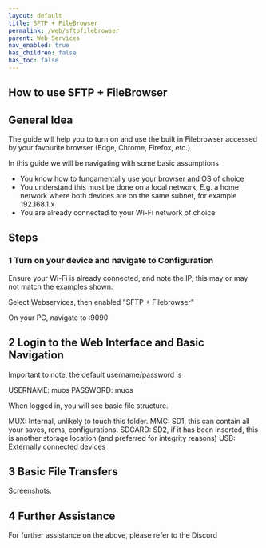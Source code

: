```yaml
---
layout: default
title: SFTP + FileBrowser
permalink: /web/sftpfilebrowser
parent: Web Services
nav_enabled: true
has_children: false
has_toc: false
---
```


## How to use SFTP + FileBrowser

## General Idea
The guide will help you to turn on and use the built in Filebrowser accessed by your favourite browser (Edge, Chrome, Firefox, etc.)

In this guide we will be navigating with some basic assumptions

* You know how to fundamentally use your browser and OS of choice
* You understand this must be done on a local network, E.g. a home network where both devices are on the same subnet, for example 192.168.1.x
* You are already connected to your Wi-Fi network of choice

## Steps

### 1 Turn on your device and navigate to Configuration

Ensure your Wi-Fi is already connected, and note the IP, this may or may not match the examples shown.

Select Webservices, then enabled "SFTP + Filebrowser"

On your PC, navigate to <Ip Address>:9090


## 2 Login to the Web Interface and Basic Navigation

Important to note, the default username/password is 

USERNAME: muos
PASSWORD: muos

When logged in, you will see basic file structure.

MUX: Internal, unlikely to touch this folder.
MMC: SD1, this can contain all your saves, roms, configurations.
SDCARD: SD2, if it has been inserted, this is another storage location (and preferred for integrity reasons)
USB: Externally connected devices

## 3 Basic File Transfers

Screenshots.

## 4 Further Assistance

For further assistance on the above, please refer to the Discord